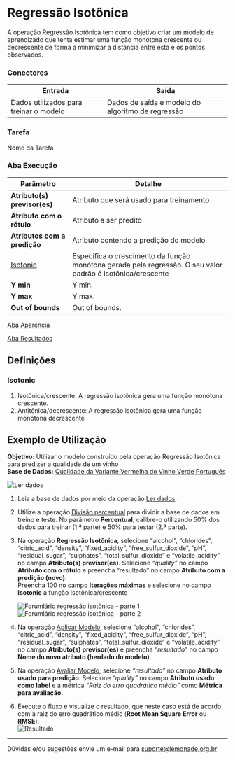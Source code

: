 # Regressão Isotônica

A operação Regressão Isotônica tem como objetivo criar um modelo de aprendizado que tenta estimar uma função monótona crescente ou decrescente de forma a minimizar a distância entre esta e os pontos observados.


### Conectores
| Entrada | Saída |
| --- | --- |
| Dados utilizados para treinar o modelo | Dados de saída e modelo do algoritmo de regressão |

### Tarefa
Nome da Tarefa

### Aba Execução
| Parâmetro | Detalhe |
| --- | --- |
| **Atributo(s) previsor(es)** | Atributo que será usado para treinamento |
| **Atributo com o rótulo** | Atributo a ser predito |
| **Atributos com a predição** | Atributo contendo a predição do modelo |
| [Isotonic] | Especifica o crescimento da função monótona gerada pela regressão. O seu valor padrão é Isotônica/crescente |
| **Y min** | Y min. |
| **Y max** | Y max. |
| **Out of bounds** | Out of bounds. |

[Aba Aparência][1]

[Aba Resultados][2] 

## Definições
### Isotonic

1. Isotônica/crescente: A regressão isotônica gera uma função monótona crescente.
2. Antitônica/decrescente: A regressão isotônica gera uma função monótona decrescente



## Exemplo de Utilização
**Objetivo:** Utilizar o modelo construído pela operação Regressão Isotônica para predizer a qualidade de um vinho\
**Base de Dados:** [Qualidade da Variante Vermelha do Vinho Verde Português][8]

![Ler dados](/img/sklearn/aprendizado_de_maquina/regressao_isotonica/image4.png)

1. Leia a base de dados por meio da operação [Ler dados][4].

2. Utilize a operação [Divisão percentual][5] para dividir a base de dados em treino e teste. No parâmetro **Percentual**, calibre-o utilizando 50% dos dados para treinar (1.ª parte) e 50% para testar (2.ª parte).

3. Na operação **Regressão Isotônica**, selecione “alcohol”, “chlorides”, “citric_acid”, “density”, “fixed_acidity”, “free_sulfur_dioxide”, “pH”, “residual_sugar”, “sulphates”, “total_sulfur_dioxide” e “volatile_acidity” no campo **Atributo(s) previsor(es)**. Selecione *“quality”* no campo **Atributo com o rótulo** e preencha “resultado” no campo **Atributo com a predição (novo)**.\
Preencha 100 no campo **Iterações máximas** e selecione no campo **Isotonic** a função Isotônica/crescente

	![Forumlário regressão isotônica - parte 1](/img/sklearn/aprendizado_de_maquina/regressao_isotonica/image2.png)
	![Forumlário regressão isotônica - parte 2](/img/sklearn/aprendizado_de_maquina/regressao_isotonica/image3.png)

4. Na operação [Aplicar Modelo][6], selecione “alcohol”, “chlorides”, “citric_acid”, “density”, “fixed_acidity”, “free_sulfur_dioxide”, “pH”, “residual_sugar”, “sulphates”, “total_sulfur_dioxide” e “volatile_acidity” no campo **Atributo(s) previsor(es)** e preencha *“resultado”* no campo **Nome do novo atributo (herdado do modelo)**. 

5. Na operação [Avaliar Modelo][7], selecione *“resultado”* no campo **Atributo usado para predição**. Selecione *“quality”* no campo **Atributo usado como label** e a métrica *“Raiz do erro quadrático médio”* como **Métrica para avaliação**. 

6. Execute o fluxo e visualize o resultado, que neste caso está de acordo com a raiz do erro quadrático médio (**Root Mean Square Error** ou **RMSE**):\
	![Resultado](/img/sklearn/aprendizado_de_maquina/regressao_isotonica/image1.png)



---
Dúvidas e/ou sugestões envie um e-mail para suporte@lemonade.org.br

[Link na propria pagina]: #link-vem-pra-ca
[Isotonic]: #isotonic
[1]: /pt-br/sklearn/documentacao-geral/aba-aparencia.html
[2]: /pt-br/sklearn/documentacao-geral/aba-resultados.html
[3]: /pt-br/sklearn/base-de-dados/#wine
[4]: /pt-br/sklearn/entrada-e-saida/ler-dados.html
[5]: /pt-br/sklearn/pre-processamento-de-dados/amostragem-divisao-percentual.html
[6]: /pt-br/sklearn/modelo-e-avaliacao/aplicar-modelo.html
[7]: /pt-br/sklearn/modelo-e-avaliacao/avaliar-modelo.html
[8]:/pt-br/sklearn/base-de-dados/#wine